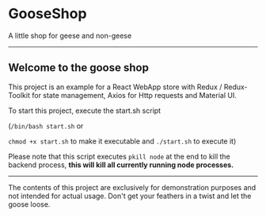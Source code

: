 # GooseShop

A little shop for geese and non-geese

---

## Welcome to the goose shop

This project is an example for a React WebApp store with Redux / Redux- Toolkit for state management, Axios for Http requests and Material UI.

To start this project, execute the start.sh script

(`/bin/bash start.sh` or

`chmod +x start.sh` to make it executable and `./start.sh` to execute it)

Please note that this script executes `pkill node` at the end to kill the backend process, **this will kill all currently running node processes.**

---

The contents of this project are exclusively for demonstration purposes and not intended for actual usage. Don't get your feathers in a twist and let the goose loose.
